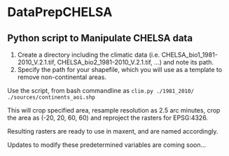 # DataPrepCHELSA

## Python script to Manipulate CHELSA data

1. Create a directory including the climatic data (i.e. CHELSA_bio1_1981-2010_V.2.1.tif, CHELSA_bio2_1981-2010_V.2.1.tif, ...) and note its path.
2. Specify the path for your shapefile, which you will use as a template to remove non-continental areas.

Use the script, from bash commandline as ```clim.py ./1981_2010/ ./sources/continents_aoi.shp```

This will crop specified area, resample resolution as 2.5 arc minutes, crop the area as (-20, 20, 60, 60) and reproject the rasters for EPSG:4326.

Resulting rasters are ready to use in maxent, and are named accordingly.

Updates to modify these predetermined variables are coming soon...
